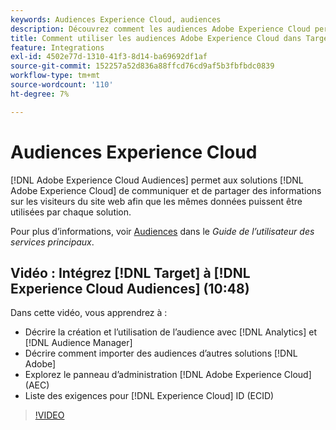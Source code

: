 ```yaml
---
keywords: Audiences Experience Cloud, audiences
description: Découvrez comment les audiences Adobe Experience Cloud permettent aux solutions Experience Cloud de communiquer et de partager des informations sur les visiteurs d’un site web avec d’autres solutions d’Adobe.
title: Comment utiliser les audiences Adobe Experience Cloud dans Target ?
feature: Integrations
exl-id: 4502e77d-1310-41f3-8d14-ba69692df1af
source-git-commit: 152257a52d836a88ffcd76cd9af5b3fbfbdc0839
workflow-type: tm+mt
source-wordcount: '110'
ht-degree: 7%

---
```


# Audiences Experience Cloud

[!DNL Adobe Experience Cloud Audiences] permet aux solutions [!DNL Adobe Experience Cloud] de communiquer et de partager des informations sur les visiteurs du site web afin que les mêmes données puissent être utilisées par chaque solution.

Pour plus d’informations, voir [Audiences](https://experienceleague.adobe.com/docs/core-services/interface/audiences/audience-library.html?lang=fr) dans le *Guide de l’utilisateur des services principaux*.

## Vidéo : Intégrez [!DNL Target] à [!DNL Experience Cloud Audiences] (10:48)

Dans cette vidéo, vous apprendrez à :

* Décrire la création et l’utilisation de l’audience avec [!DNL Analytics] et [!DNL Audience Manager]
* Décrire comment importer des audiences d’autres solutions [!DNL Adobe]
* Explorez le panneau d’administration [!DNL Adobe Experience Cloud] (AEC)
* Liste des exigences pour [!DNL Experience Cloud] ID (ECID)

>[!VIDEO](https://video.tv.adobe.com/v/35152)
